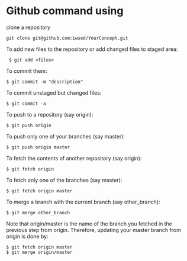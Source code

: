 # Github command using


clone a repository

```github
git clone git@github.com:iwsed/YourConcept.git
```


To add new files to the repository or add changed files to staged area:

```github
 $ git add <files>
```

To commit them:

```github
$ git commit -m "description"
```

To commit unstaged but changed files:

```github
$ git commit -a
```
To push to a repository (say origin):

```github
$ git push origin
```
To push only one of your branches (say master):

```github
$ git push origin master
```

To fetch the contents of another repository (say origin):

```github
$ git fetch origin
```

To fetch only one of the branches (say master):

```github
$ git fetch origin master
```

To merge a branch with the current branch (say other_branch):

```github
$ git merge other_branch
```

Note that origin/master is the name of the branch you fetched in the previous step from origin. Therefore, updating your master branch from origin is done by:

```github
$ git fetch origin master
$ git merge origin/master
```

